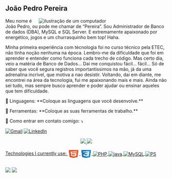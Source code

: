 ## João Pedro Pereira


<img src="https://raw.githubusercontent.com/MicaelliMedeiros/micaellimedeiros/master/image/computer-illustration.png" alt="ilustração de um computador" min-width="400px" max-width="400px" width="400px" align="right">

<p align="left"> 
  Meu nome é João Pedro, ou pode me chamar de “Pereira”. Sou Administrador de Banco de dados (DBA), MySQL e SQL Server. E extremamente apaixonado por energético, jogos e um churrasquinho bem top! Haha. 
  
  Minha primeira experiência com técnologia foi no curso técnico pela ETEC, não tinha noção nenhuma na época. Lembro-me da dificuldade que foi em aprender e entender como funciona cada trecho de código. Mas certo dia, veio a matéria de Banco de Dados... Dai me conquistou fácil... fácil... Só de saber que você segura registros importantissimos na mão, já da uma adrenalina incrivel, que motiva a nao desistir. Voltando, dai em diante, me encontrei na área da tecnologia, fui me apaixonando mais e mais. Ainda não sei tudo, mas sempre busco aprender e poder ajudar ou ensinar aqueles que tem dificuldade.
</p>

<p align="left">
  🦄 Linguagens: **Coloque as linguagens que você desenvolve.**
</p>

<p align="left">
  💼 Ferramentas: **Coloque as suas ferramentas de trabalho.**
</p>

<p align="left">
  💌 Como entrar em contato comigo: ⤵️
</p>

<p align="left">
  <a href="jpmendonca2904@gmail.com" title="Gmail">
  <img src="https://img.shields.io/badge/-Gmail-FF0000?style=flat-square&labelColor=FF0000&logo=gmail&logoColor=white&link=LINK-DO-SEU-GMAIL" alt="Gmail"/></a>

  <a href="www.linkedin.com/in/joaoppmendonca" title="LinkedIn">
  <img src="https://img.shields.io/badge/-Linkedin-0e76a8?style=flat-square&logo=Linkedin&logoColor=white&link=LINK-DO-SEU-LINKEDIN" alt="LinkedIn"/></a>
</p>


<div align="center">
  <a href="https://github.com/PereiraZX">
  <img height="180em" src="https://github-readme-stats.vercel.app/api?username=PereiraZX&show_icons=true&theme=dark&include_all_commits=true&count_private=true"/>
  <img height="180em" src="https://github-readme-stats.vercel.app/api/top-langs/?username=PereiraZX&layout=compact&langs_count=16&theme=dark"/>
</div>

  
<div style="display: inline_block"><br
                                       <h3> Technologies I currently use: </h3>
    <img align="center" alt="HTML" height="25" width="35" src="https://raw.githubusercontent.com/devicons/devicon/master/icons/html5/html5-original.svg"/>
    <img align="center" alt="CSS"  height="25" width="35" src="https://raw.githubusercontent.com/devicons/devicon/master/icons/css3/css3-original.svg"/>
    <img align="center" alt="PHP"  height="30" width="45" src="https://cdn.jsdelivr.net/gh/devicons/devicon/icons/php/php-original.svg"/>
    <img align="center" alt="java" height="30" width="45" src="https://cdn.jsdelivr.net/gh/devicons/devicon/icons/java/java-original.svg"/>
    <img align="center" alt="MySQL" height="40" width="50" src="https://cdn.jsdelivr.net/gh/devicons/devicon/icons/mysql/mysql-original-wordmark.svg"/>
    <img align="center" alt="PS"   height="25" width="35" src="https://cdn.jsdelivr.net/gh/devicons/devicon/icons/photoshop/photoshop-plain.svg"/>
</div>
  
  ##
 
<div> 
    <a href="https://www.instagram.com/jp.pereira1/" target="_blank"><img src="https://img.shields.io/badge/-Instagram-%23E4405F?style=for-the-badge&logo=instagram&logoColor=white" target="_blank"></a>
    <a href="https://www.linkedin.com/in/joão-pedro-pereira-45ab13215/" target="_blank"><img src="https://img.shields.io/badge/-LinkedIn-%230077B5?style=for-the-badge&logo=linkedin&logoColor=white" target="_blank"></a> 

</div>
